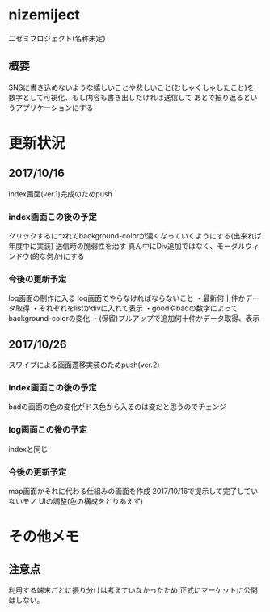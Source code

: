 # nizemiject
二ゼミプロジェクト(名称未定)

## 概要
SNSに書き込めないような嬉しいことや悲しいこと(むしゃくしゃしたこと)を
数字として可視化、もし内容も書き出したければ送信して
あとで振り返るというアプリケーションにする


# 更新状況
## 2017/10/16
index画面(ver.1)完成のためpush

### index画面この後の予定
クリックするにつれてbackground-colorが濃くなっていくようにする(出来れば年度中に実装)
送信時の脆弱性を治す
真ん中にDiv追加ではなく、モーダルウィンドウ(的な何か)にする

### 今後の更新予定
log画面の制作に入る
log画面でやらなければならないこと
・最新何十件かデータ取得
・それぞれをlistかdivに入れて表示
・goodやbadの数字によってbackground-colorの変化
・(保留)プルアップで追加何十件かデータ取得、表示

## 2017/10/26
 スワイプによる画面遷移実装のためpush(ver.2)
 
### index画面この後の予定
 badの画面の色の変化がドス色から入るのは変だと思うのでチェンジ
 
### log画面この後の予定
 indexと同じ
 
### 今後の更新予定
 map画面かそれに代わる仕組みの画面を作成
 2017/10/16で提示して完了していないモノ
 UIの調整(色の構成をとりあえず)
 

# その他メモ
## 注意点
利用する端末ごとに振り分けは考えていなかったため
正式にマーケットに公開はしない。
